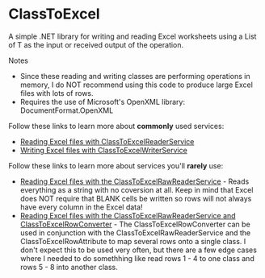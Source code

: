 # ClassToExcel
A simple .NET library for writing and reading Excel worksheets using a List of T as the input or received output of the operation.

Notes
* Since these reading and writing classes are performing operations in memory, I do NOT recommend using this code to produce large Excel files with lots of rows.
* Requires the use of Microsoft's OpenXML library:  DocumentFormat.OpenXML

Follow these links to learn more about **commonly** used services:
- [Reading Excel files with ClassToExcelReaderService](./docs/reading/ClassToExcelReaderService.md)
- [Writing Excel files with ClassToExcelWriterService](./docs/writing/ClassToExcelWriterService.md)


Follow these links to learn more about services you'll **rarely** use:
- [Reading Excel files with the ClassToExcelRawReaderService](./docs/reading/ClassToExcelRawReaderService.md) - Reads everything as a string with no coversion at all.  Keep in mind that Excel does NOT require  that BLANK cells be written so rows will not always have every column in the Excel data!
- [Reading Excel files with the ClassToExcelRawReaderService and ClassToExcelRowConverter](./docs/reading/ClassToExcelRowConverter.md) - The ClassToExcelRowConverter can be used in conjunction with the ClassToExcelRawReaderService and the ClassToExcelRowAttribute to map several rows onto a single class.  I don't expect this to be used very often, but there are a few edge cases where I needed to do somethhing like read rows 1 - 4 to one class and rows 5 - 8 into another class.
